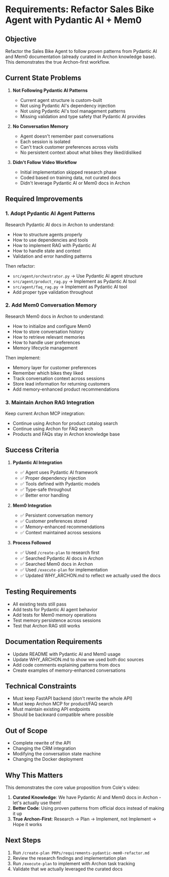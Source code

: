 # Requirements: Refactor Sales Bike Agent with Pydantic AI + Mem0

## Objective

Refactor the Sales Bike Agent to follow proven patterns from Pydantic AI and Mem0 documentation (already curated in Archon knowledge base). This demonstrates the true Archon-first workflow.

## Current State Problems

1. **Not Following Pydantic AI Patterns**
   - Current agent structure is custom-built
   - Not using Pydantic AI's dependency injection
   - Not using Pydantic AI's tool management patterns
   - Missing validation and type safety that Pydantic AI provides

2. **No Conversation Memory**
   - Agent doesn't remember past conversations
   - Each session is isolated
   - Can't track customer preferences across visits
   - No persistent context about what bikes they liked/disliked

3. **Didn't Follow Video Workflow**
   - Initial implementation skipped research phase
   - Coded based on training data, not curated docs
   - Didn't leverage Pydantic AI or Mem0 docs in Archon

## Required Improvements

### 1. Adopt Pydantic AI Agent Patterns

Research Pydantic AI docs in Archon to understand:
- How to structure agents properly
- How to use dependencies and tools
- How to implement RAG with Pydantic AI
- How to handle state and context
- Validation and error handling patterns

Then refactor:
- `src/agent/orchestrator.py` → Use Pydantic AI agent structure
- `src/agent/product_rag.py` → Implement as Pydantic AI tool
- `src/agent/faq_rag.py` → Implement as Pydantic AI tool
- Add proper type validation throughout

### 2. Add Mem0 Conversation Memory

Research Mem0 docs in Archon to understand:
- How to initialize and configure Mem0
- How to store conversation history
- How to retrieve relevant memories
- How to handle user preferences
- Memory lifecycle management

Then implement:
- Memory layer for customer preferences
- Remember which bikes they liked
- Track conversation context across sessions
- Store lead information for returning customers
- Add memory-enhanced product recommendations

### 3. Maintain Archon RAG Integration

Keep current Archon MCP integration:
- Continue using Archon for product catalog search
- Continue using Archon for FAQ search
- Products and FAQs stay in Archon knowledge base

## Success Criteria

1. **Pydantic AI Integration**
   - ✅ Agent uses Pydantic AI framework
   - ✅ Proper dependency injection
   - ✅ Tools defined with Pydantic models
   - ✅ Type-safe throughout
   - ✅ Better error handling

2. **Mem0 Integration**
   - ✅ Persistent conversation memory
   - ✅ Customer preferences stored
   - ✅ Memory-enhanced recommendations
   - ✅ Context maintained across sessions

3. **Process Followed**
   - ✅ Used `/create-plan` to research first
   - ✅ Searched Pydantic AI docs in Archon
   - ✅ Searched Mem0 docs in Archon
   - ✅ Used `/execute-plan` for implementation
   - ✅ Updated WHY_ARCHON.md to reflect we actually used the docs

## Testing Requirements

- All existing tests still pass
- Add tests for Pydantic AI agent behavior
- Add tests for Mem0 memory operations
- Test memory persistence across sessions
- Test that Archon RAG still works

## Documentation Requirements

- Update README with Pydantic AI and Mem0 usage
- Update WHY_ARCHON.md to show we used both doc sources
- Add code comments explaining patterns from docs
- Create examples of memory-enhanced conversations

## Technical Constraints

- Must keep FastAPI backend (don't rewrite the whole API)
- Must keep Archon MCP for product/FAQ search
- Must maintain existing API endpoints
- Should be backward compatible where possible

## Out of Scope

- Complete rewrite of the API
- Changing the CRM integration
- Modifying the conversation state machine
- Changing the Docker deployment

## Why This Matters

This demonstrates the core value proposition from Cole's video:
1. **Curated Knowledge**: We have Pydantic AI and Mem0 docs in Archon - let's actually use them!
2. **Better Code**: Using proven patterns from official docs instead of making it up
3. **True Archon-First**: Research → Plan → Implement, not Implement → Hope it works

## Next Steps

1. Run `/create-plan PRPs/requirements-pydantic-mem0-refactor.md`
2. Review the research findings and implementation plan
3. Run `/execute-plan` to implement with Archon task tracking
4. Validate that we actually leveraged the curated docs
